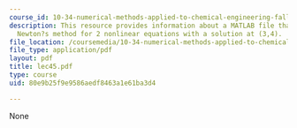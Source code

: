 ```yaml
---
course_id: 10-34-numerical-methods-applied-to-chemical-engineering-fall-2005
description: This resource provides information about a MATLAB file that tests the
  Newton?s method for 2 nonlinear equations with a solution at (3,4).
file_location: /coursemedia/10-34-numerical-methods-applied-to-chemical-engineering-fall-2005/80e9b25f9e9586aedf8463a1e61ba3d4_lec45.pdf
file_type: application/pdf
layout: pdf
title: lec45.pdf
type: course
uid: 80e9b25f9e9586aedf8463a1e61ba3d4

---
```

None